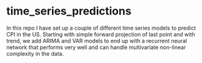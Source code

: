 # time_series_predictions
In this repo I have set up a couple of different time series models to predict CPI in the US. Starting with simple forward projection of last point and with trend, we add ARIMA and VAR models to end up with a recurrent neural network that performs very well and can handle multivariate non-linear complexity in the data.
